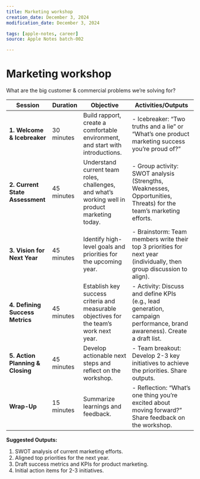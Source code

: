 ```yaml
---
title: Marketing workshop
creation_date: December 3, 2024
modification_date: December 3, 2024

tags: [apple-notes, career]
source: Apple Notes batch-002

---
```



# Marketing workshop

What are the big customer & commercial problems we’re solving for?

|  **Session**<br/> | **Duration**<br/> | **Objective**<br/> | **Activities/Outputs**<br/> |
|-----|-----|-----|-----|
|  **1. Welcome & Icebreaker**<br/> | 30 minutes<br/> | Build rapport, create a comfortable environment, and start with introductions.<br/> | - Icebreaker: “Two truths and a lie” or “What’s one product marketing success you’re proud of?”<br/> |
|  **2. Current State Assessment**<br/> | 45 minutes<br/> | Understand current team roles, challenges, and what’s working well in product marketing today.<br/> | - Group activity: SWOT analysis (Strengths, Weaknesses, Opportunities, Threats) for the team’s marketing efforts.<br/> |
|  **3. Vision for Next Year**<br/> | 45 minutes<br/> | Identify high-level goals and priorities for the upcoming year.<br/> | - Brainstorm: Team members write their top 3 priorities for next year (individually, then group discussion to align).<br/> |
|  **4. Defining Success Metrics**<br/> | 45 minutes<br/> | Establish key success criteria and measurable objectives for the team’s work next year.<br/> | - Activity: Discuss and define KPIs (e.g., lead generation, campaign performance, brand awareness). Create a draft list.<br/> |
|  **5. Action Planning & Closing**<br/> | 45 minutes<br/> | Develop actionable next steps and reflect on the workshop.<br/> | - Team breakout: Develop 2-3 key initiatives to achieve the priorities. Share outputs.<br/> |
|  **Wrap-Up**<br/> | 15 minutes<br/> | Summarize learnings and feedback.<br/> | - Reflection: “What’s one thing you’re excited about moving forward?” Share feedback on the workshop.<br/> |

**Suggested Outputs:**
1. SWOT analysis of current marketing efforts.
2. Aligned top priorities for the next year.
3. Draft success metrics and KPIs for product marketing.
4. Initial action items for 2-3 initiatives.

